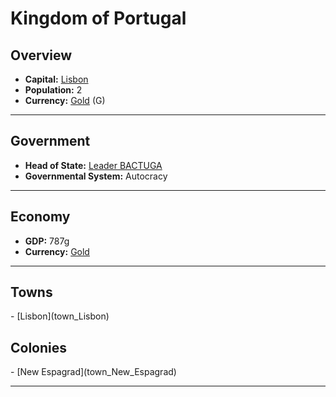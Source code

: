 <!--UNDEDITED FILE, remove this entire line if this file has been edited!-->
# <!--NAME-->Kingdom of Portugal<!--NAME-->

## Overview

- **Capital:** <!--CAPITAL_LINK-->[Lisbon](town_Lisbon)<!--CAPITAL_LINK-->
- **Population:** <!--POPULATION-->2<!--POPULATION-->
- **Currency:** <!--CURRENCY_LINK-->[Gold](currency_Gold)<!--CURRENCY_LINK--> (<!--CURRENCY_ABV-->G<!--CURRENCY_ABV-->)

---

## Government

- **Head of State:** <!--LEADER_TITLE_LINK-->[Leader BACTUGA](user_BACTUGA)<!--LEADER_TITLE_LINK-->
- **Governmental System:** <!--GOVERNMENT-->Autocracy<!--GOVERNMENT-->

---

## Economy

- **GDP:** <!--GDP-->787g<!--GDP-->
- **Currency:** <!--CURRENCY_LINK-->[Gold](currency_Gold)<!--CURRENCY_LINK-->

---

## Towns

<!--TOWNS-->- [Lisbon](town_Lisbon)<!--TOWNS-->

## Colonies

<!--COLONIES-->- [New Espagrad](town_New_Espagrad)<!--COLONIES-->

---